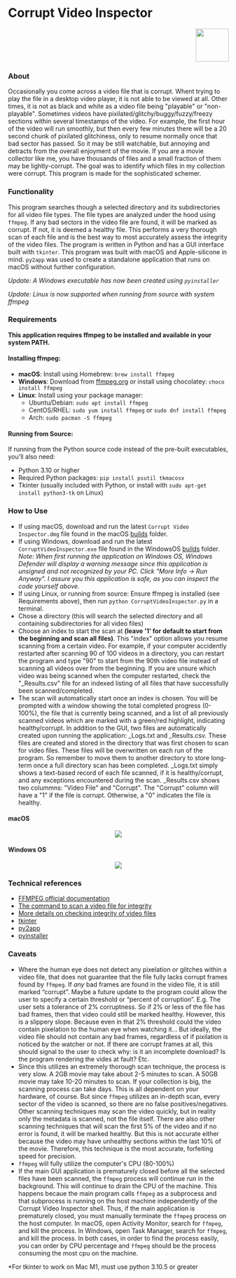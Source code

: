
# Corrupt Video Inspector


<p align="right">
  <img src="icon.png" width="75" height="75" />
</p>

### About
Occasionally you come across a video file that is corrupt. Whent trying to play the file in a desktop video player, it is not able to be viewed at all. Other times, it is not as black and white as a video file being "playable" or "non-playable". Sometimes videos have pixilated/glitchy/buggy/fuzzy/freezy sections within several timestamps of the video. For example, the first hour of the video will run smoothly, but then every few minutes there will be a 20 second chunk of pixilated glitchiness, only to resume normally once that bad sector has passed. So it may be still watchable, but annoying and detracts from the overall enjoyment of the movie. If you are a movie collector like me, you have thousands of files and a small fraction of them may be lightly-corrupt. The goal was to identify which files in my collection were corrupt. This program is made for the sophisticated schemer. 

### Functionality
This program searches though a selected directory and its subdirectories for all video file types. The file types are analyzed under the hood using `ffmpeg`. If any bad sectors in the video file are found, it will be marked as corrupt. If not, it is deemed a healthy file. This performs a very thorough scan of each file and is the best way to most accurately assess the integrity of the video files. The program is written in Python and has a GUI interface built with `tkinter`. This program was built with macOS and Apple-silicone in mind. `py2app` was used to create a standalone application that runs on macOS without further configuration. 

*Update: A Windows executable has now been created using `pyinstaller`*

*Update: Linux is now supported when running from source with system ffmpeg*

### Requirements

**This application requires ffmpeg to be installed and available in your system PATH.**

#### Installing ffmpeg:
- **macOS**: Install using Homebrew: `brew install ffmpeg`
- **Windows**: Download from [ffmpeg.org](https://ffmpeg.org/download.html#build-windows) or install using chocolatey: `choco install ffmpeg`
- **Linux**: Install using your package manager:
  - Ubuntu/Debian: `sudo apt install ffmpeg`
  - CentOS/RHEL: `sudo yum install ffmpeg` or `sudo dnf install ffmpeg`
  - Arch: `sudo pacman -S ffmpeg`

#### Running from Source:
If running from the Python source code instead of the pre-built executables, you'll also need:
- Python 3.10 or higher
- Required Python packages: `pip install psutil tkmacosx`
- Tkinter (usually included with Python, or install with `sudo apt-get install python3-tk` on Linux)

### How to Use
* If using macOS, download and run the latest `Corrupt Video Inspector.dmg` file found in the macOS [builds](https://github.com/nhershy/CorruptVideoFileInspector/tree/main/builds/macOS/v5) folder.
* If using Windows, download and run the latest `CorruptVideoInspector.exe` file found in the WindowsOS [builds](https://github.com/nhershy/CorruptVideoFileInspector/tree/main/builds/WindowsOS) folder. *Note: When first running the application on Windows OS, Windows Defender will display a warning message since this application is unsigned and not recognized by your PC. Click "More Info -> Run Anyway". I assure you this application is safe, as you can inspect the code yourself above.*
* If using Linux, or running from source: Ensure ffmpeg is installed (see Requirements above), then run `python CorruptVideoInspector.py` in a terminal.
* Chose a directory (this will search the selected directory and all containing subdirectories for all video files)
* Choose an index to start the scan at **(leave '1' for default to start from the beginning and scan all files)**. This "index" option allows you resume scanning from a certain video. For example, if your computer accidently restarted after scanning 90 of 100 videos in a directory, you can restart the program and type "90" to start from the 90th video file instead of scanning all videos over from the beginning. If you are unsure which video was being scanned when the computer restarted, check the "_Results.csv" file for an indexed listing of all files that have successfully been scanned/completed. 
* The scan will automatically start once an index is chosen. You will be prompted with a window showing the total completed progress (0-100%), the file that is currently being scanned, and a list of all previously scanned videos which are marked with a green/red highlight, indicating healthy/corrupt. In addition to the GUI, two files are automatically created upon running the application: _Logs.txt and _Results.csv. These files are created and stored in the directory that was first chosen to scan for video files. These files will be overwritten on each run of the program. So remember to move them to another directory to store long-term once a full directory scan has been completed. _Logs.txt simply shows a text-based record of each file scanned, if it is healthy/corrupt, and any exceptions encountered during the scan. _Results.csv shows two colummns: "Video File" and "Corrupt". The "Corrupt" column will have a "1" if the file is corrupt. Otherwise, a "0" indicates the file is healthy. 

#### macOS 
<p align="center">
  <img src="assets/demo-mac.jpg" />
</p>

#### Windows OS
<p align="center">
  <img src="assets/demo-windows.png" />
</p>

### Technical references
* [FFMPEG official documentation](https://ffmpeg.org/ffmpeg.html)
* [The command to scan a video file for integrity](https://gist.github.com/ridvanaltun/8880ab207e5edc92a58608d466095dec)
* [More details on checking integrity of video files](https://superuser.com/questions/100288/how-can-i-check-the-integrity-of-a-video-file-avi-mpeg-mp4)
* [tkinter](https://docs.python.org/3/library/tkinter.html)
* [py2app](https://py2app.readthedocs.io/en/latest/#)
* [pyinstaller](https://pyinstaller.org/en/stable/)

### Caveats
* Where the human eye does not detect any pixelation or glitches within a video file, that does not guarantee that the file fully lacks corrupt frames found by `ffmpeg`. If <em>any</em> bad frames are found in the video file, it is still marked “corrupt”. Maybe a future update to the program could allow the user to specify a certain threshold or “percent of corruption”. E.g. The user sets a tolerance of 2% corruptness. So if 2% or less of the file has bad frames, then that video could still be marked healthy. However, this is a slippery slope. Because even in that 2% threshold could the video contain pixelation to the human eye when watching it... But ideally, the video file should not contain any bad frames, regardless of if pixilation is noticed by the watcher or not. If there are corrupt frames at all, this should signal to the user to check why: is it an incomplete download? Is the program rendering the vides at fault? Etc.
* Since this utilizes an extremely thorough scan technique, the process is very slow. A 2GB movie may take about 2-5 minutes to scan. A 50GB movie may take 10-20 minutes to scan. If your collection is big, the scanning process can take days. This is all dependent on your hardware, of course. But since `ffmpeg` utilizes an in-depth scan, every sector of the video is scanned, so there are no false positives/negatives. Other scanning techniques may scan the video quickly, but in reality only the metadata is scanned, not the file itself. There are also other scanning techniques that will scan the first 5% of the video and if no error is found, it will be marked healthy. But this is not accurate either because the video may have unhealthy sections within the last 10% of the movie. Therefore, this technique is the most accurate, forfeiting speed for precision. 
* `ffmpeg` will fully utilize the computer's CPU (80-100%)
* If the main GUI application is prematurely closed before all the selected files have been scanned, the `ffmpeg` process will continue run in the background. This will continue to drain the CPU of the machine. This happens becaue the main program calls `ffmpeg` as a subprocess and that subprocess is running on the host machine independently of the Corrupt Video Inspector shell. Thus, if the main application is prematurely closed, you must manually terminate the `ffmpeg` process on the host computer. In macOS, open Activity Monitor, search for `ffmpeg`, and kill the process. In Windows, open Task Manager, search for `ffmpeg`, and kill the process. In both cases, in order to find the process easily, you can order by CPU percentage and `ffmpeg` should be the process consuming the most cpu on the machine. 

*For tkinter to work on Mac M1, must use python 3.10.5 or greater
